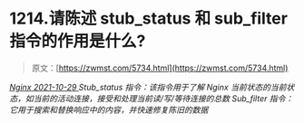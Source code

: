 <!--yml
category: 未分类
date: 0001-01-01 00:00:00
-->

# 1214.请陈述 stub_status 和 sub_filter 指令的作用是什么?

> 原文：[https://zwmst.com/5734.html](https://zwmst.com/5734.html)

   [ *Nginx* ](https://zwmst.com/nginx)*[ <time datetime="2021-10-30T05:20:45+08:00"> 2021-10-29 </time> ](https://zwmst.com/5734.html)  Stub_status 指令：该指令用于了解 Nginx 当前状态的当前状态，如当前的活动连接，接受和处理当前读/写/等待连接的总数
Sub_filter 指令：它用于搜索和替换响应中的内容，并快速修复陈旧的数据*